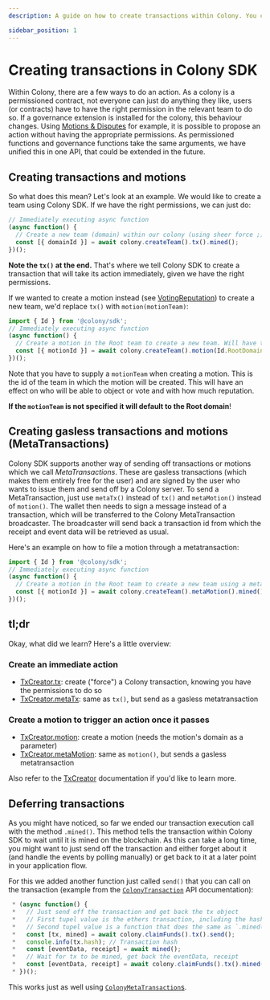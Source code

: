 ```yaml
---
description: A guide on how to create transactions within Colony. You can create motions and even gasless MetaTransactions in a very straightforward and concise way.

sidebar_position: 1
---
```


# Creating transactions in Colony SDK

Within Colony, there are a few ways to do an action. As a colony is a permissioned contract, not everyone can just do anything they like, users (or contracts) have to have the right permission in the relevant team to do so.
If a governance extension is installed for the colony, this behaviour changes. Using [Motions & Disputes](../api/classes/VotingReputation.md) for example, it is possible to propose an action without having the appropriate permissions.
As permissioned functions and governance functions take the same arguments, we have unified this in one API, that could be extended in the future.

## Creating transactions and motions

So what does this mean? Let's look at an example. We would like to create a team using Colony SDK. If we have the right permissions, we can just do:

```typescript
// Immediately executing async function
(async function() {
  // Create a new team (domain) within our colony (using sheer force ;) )
  const [{ domainId }] = await colony.createTeam().tx().mined();
})();
```

**Note the `tx()` at the end.** That's where we tell Colony SDK to create a transaction that will take its action immediately, given we have the right permissions.

If we wanted to create a motion instead (see [VotingReputation](../api/classes/VotingReputation.md)) to create a new team, we'd replace `tx()` with `motion(motionTeam)`:

```typescript
import { Id } from '@colony/sdk';
// Immediately executing async function
(async function() {
  // Create a motion in the Root team to create a new team. Will have to go through the whole motion workflow
  const [{ motionId }] = await colony.createTeam().motion(Id.RootDomain).mined();
})();
```

Note that you have to supply a `motionTeam` when creating a motion. This is the id of the team in which the motion will be created. This will have an effect on who will be able to object or vote and with how much reputation.

**If the `motionTeam` is not specified it will default to the Root domain**!


## Creating gasless transactions and motions (MetaTransactions)

Colony SDK supports another way of sending off transactions or motions which we call *MetaTransactions*. These are gasless transactions (which makes them entirely free for the user) and are signed by the user who wants to issue them and send off by a Colony server. To send a MetaTransaction, just use `metaTx()` instead of `tx()` and `metaMotion()` instead of `motion()`. The wallet then needs to sign a message instead of a transaction, which will be transferred to the Colony MetaTransaction broadcaster. The broadcaster will send back a transaction id from which the receipt and event data will be retrieved as usual.

Here's an example on how to file a motion through a metatransaction:

```typescript
import { Id } from '@colony/sdk';
// Immediately executing async function
(async function() {
  // Create a motion in the Root team to create a new team using a metatransaction
  const [{ motionId }] = await colony.createTeam().metaMotion().mined();
})();
```

## tl;dr

Okay, what did we learn? Here's a little overview:

### Create an immediate action

- [TxCreator.tx](../api/classes/TxCreator.md#tx): create ("force") a Colony transaction, knowing you have the permissions to do so
- [TxCreator.metaTx](../api/classes/TxCreator.md#metatx): same as `tx()`, but send as a gasless metatransaction

### Create a motion to trigger an action once it passes

- [TxCreator.motion](../api/classes/TxCreator.md#motion): create a motion (needs the motion's domain as a parameter)
- [TxCreator.metaMotion](../api/classes/TxCreator.md#metamotion): same as `motion()`, but sends a gasless metatransaction

Also refer to the [TxCreator](../api/classes/TxCreator.md) documentation if you'd like to learn more.


## Deferring transactions

As you might have noticed, so far we ended our transaction execution call with the method `.mined()`. This method tells the transaction within Colony SDK to wait until it is mined on the blockchain. As this can take a long time, you might want to just send off the transaction and either forget about it (and handle the events by polling manually) or get back to it at a later point in your application flow.

For this we added another function just called `send()` that you can call on the transaction (example from the [`ColonyTransaction`](../api/interfaces/ColonyTransaction.md) API documentation):

```typescript
 * (async function() {
 *   // Just send off the transaction and get back the tx object
 *   // First tupel value is the ethers transaction, including the hash
 *   // Second tupel value is a function that does the same as `.mined()` below
 *   const [tx, mined] = await colony.claimFunds().tx().send();
 *   console.info(tx.hash); // Transaction hash
 *   const [eventData, receipt] = await mined();
 *   // Wait for tx to be mined, get back the eventData, receipt
 *   const [eventData, receipt] = await colony.claimFunds().tx().mined();
 * })();
```

This works just as well using [`ColonyMetaTransaction`s](../api/interfaces/ColonyMetaTransaction).
